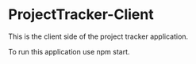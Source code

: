 # ProjectTracker-Client

This is the client side of the project tracker application.

To run this application use npm start.
